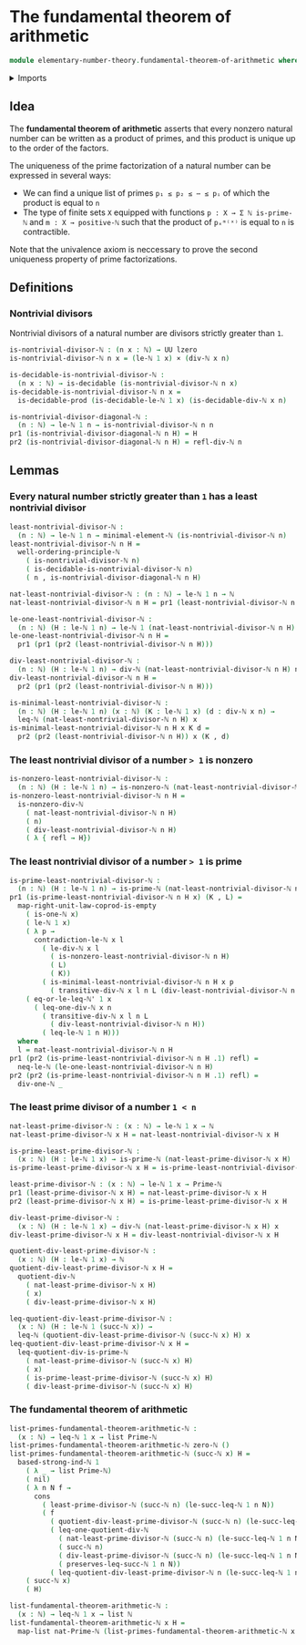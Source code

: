 # The fundamental theorem of arithmetic

```agda
module elementary-number-theory.fundamental-theorem-of-arithmetic where
```

<details><summary>Imports</summary>

```agda
open import elementary-number-theory.divisibility-natural-numbers
open import elementary-number-theory.inequality-natural-numbers
open import elementary-number-theory.modular-arithmetic-standard-finite-types
open import elementary-number-theory.natural-numbers
open import elementary-number-theory.prime-numbers
open import elementary-number-theory.strict-inequality-natural-numbers
open import elementary-number-theory.strong-induction-natural-numbers
open import elementary-number-theory.well-ordering-principle-natural-numbers

open import foundation.cartesian-product-types
open import foundation.decidable-types
open import foundation.dependent-pair-types
open import foundation.empty-types
open import foundation.identity-types
open import foundation.type-arithmetic-empty-type
open import foundation.unit-type
open import foundation.universe-levels

open import univalent-combinatorics.lists
```

</details>

## Idea

The **fundamental theorem of arithmetic** asserts that every nonzero natural
number can be written as a product of primes, and this product is unique up to
the order of the factors.

The uniqueness of the prime factorization of a natural number can be expressed
in several ways:

- We can find a unique list of primes `p₁ ≤ p₂ ≤ ⋯ ≤ pᵢ` of which the product is
  equal to `n`
- The type of finite sets `X` equipped with functions `p : X → Σ ℕ is-prime-ℕ`
  and `m : X → positive-ℕ` such that the product of `pₓᵐ⁽ˣ⁾` is equal to `n` is
  contractible.

Note that the univalence axiom is neccessary to prove the second uniqueness
property of prime factorizations.

## Definitions

### Nontrivial divisors

Nontrivial divisors of a natural number are divisors strictly greater than `1`.

```agda
is-nontrivial-divisor-ℕ : (n x : ℕ) → UU lzero
is-nontrivial-divisor-ℕ n x = (le-ℕ 1 x) × (div-ℕ x n)

is-decidable-is-nontrivial-divisor-ℕ :
  (n x : ℕ) → is-decidable (is-nontrivial-divisor-ℕ n x)
is-decidable-is-nontrivial-divisor-ℕ n x =
  is-decidable-prod (is-decidable-le-ℕ 1 x) (is-decidable-div-ℕ x n)

is-nontrivial-divisor-diagonal-ℕ :
  (n : ℕ) → le-ℕ 1 n → is-nontrivial-divisor-ℕ n n
pr1 (is-nontrivial-divisor-diagonal-ℕ n H) = H
pr2 (is-nontrivial-divisor-diagonal-ℕ n H) = refl-div-ℕ n
```

## Lemmas

### Every natural number strictly greater than `1` has a least nontrivial divisor

```agda
least-nontrivial-divisor-ℕ :
  (n : ℕ) → le-ℕ 1 n → minimal-element-ℕ (is-nontrivial-divisor-ℕ n)
least-nontrivial-divisor-ℕ n H =
  well-ordering-principle-ℕ
    ( is-nontrivial-divisor-ℕ n)
    ( is-decidable-is-nontrivial-divisor-ℕ n)
    ( n , is-nontrivial-divisor-diagonal-ℕ n H)

nat-least-nontrivial-divisor-ℕ : (n : ℕ) → le-ℕ 1 n → ℕ
nat-least-nontrivial-divisor-ℕ n H = pr1 (least-nontrivial-divisor-ℕ n H)

le-one-least-nontrivial-divisor-ℕ :
  (n : ℕ) (H : le-ℕ 1 n) → le-ℕ 1 (nat-least-nontrivial-divisor-ℕ n H)
le-one-least-nontrivial-divisor-ℕ n H =
  pr1 (pr1 (pr2 (least-nontrivial-divisor-ℕ n H)))

div-least-nontrivial-divisor-ℕ :
  (n : ℕ) (H : le-ℕ 1 n) → div-ℕ (nat-least-nontrivial-divisor-ℕ n H) n
div-least-nontrivial-divisor-ℕ n H =
  pr2 (pr1 (pr2 (least-nontrivial-divisor-ℕ n H)))

is-minimal-least-nontrivial-divisor-ℕ :
  (n : ℕ) (H : le-ℕ 1 n) (x : ℕ) (K : le-ℕ 1 x) (d : div-ℕ x n) →
  leq-ℕ (nat-least-nontrivial-divisor-ℕ n H) x
is-minimal-least-nontrivial-divisor-ℕ n H x K d =
  pr2 (pr2 (least-nontrivial-divisor-ℕ n H)) x (K , d)
```

### The least nontrivial divisor of a number `> 1` is nonzero

```agda
is-nonzero-least-nontrivial-divisor-ℕ :
  (n : ℕ) (H : le-ℕ 1 n) → is-nonzero-ℕ (nat-least-nontrivial-divisor-ℕ n H)
is-nonzero-least-nontrivial-divisor-ℕ n H =
  is-nonzero-div-ℕ
    ( nat-least-nontrivial-divisor-ℕ n H)
    ( n)
    ( div-least-nontrivial-divisor-ℕ n H)
    ( λ { refl → H})
```

### The least nontrivial divisor of a number `> 1` is prime

```agda
is-prime-least-nontrivial-divisor-ℕ :
  (n : ℕ) (H : le-ℕ 1 n) → is-prime-ℕ (nat-least-nontrivial-divisor-ℕ n H)
pr1 (is-prime-least-nontrivial-divisor-ℕ n H x) (K , L) =
  map-right-unit-law-coprod-is-empty
    ( is-one-ℕ x)
    ( le-ℕ 1 x)
    ( λ p →
      contradiction-le-ℕ x l
        ( le-div-ℕ x l
          ( is-nonzero-least-nontrivial-divisor-ℕ n H)
          ( L)
          ( K))
        ( is-minimal-least-nontrivial-divisor-ℕ n H x p
          ( transitive-div-ℕ x l n L (div-least-nontrivial-divisor-ℕ n H))))
    ( eq-or-le-leq-ℕ' 1 x
      ( leq-one-div-ℕ x n
        ( transitive-div-ℕ x l n L
          ( div-least-nontrivial-divisor-ℕ n H))
        ( leq-le-ℕ 1 n H)))
  where
  l = nat-least-nontrivial-divisor-ℕ n H
pr1 (pr2 (is-prime-least-nontrivial-divisor-ℕ n H .1) refl) =
  neq-le-ℕ (le-one-least-nontrivial-divisor-ℕ n H)
pr2 (pr2 (is-prime-least-nontrivial-divisor-ℕ n H .1) refl) =
  div-one-ℕ _
```

### The least prime divisor of a number `1 < n`

```agda
nat-least-prime-divisor-ℕ : (x : ℕ) → le-ℕ 1 x → ℕ
nat-least-prime-divisor-ℕ x H = nat-least-nontrivial-divisor-ℕ x H

is-prime-least-prime-divisor-ℕ :
  (x : ℕ) (H : le-ℕ 1 x) → is-prime-ℕ (nat-least-prime-divisor-ℕ x H)
is-prime-least-prime-divisor-ℕ x H = is-prime-least-nontrivial-divisor-ℕ x H

least-prime-divisor-ℕ : (x : ℕ) → le-ℕ 1 x → Prime-ℕ
pr1 (least-prime-divisor-ℕ x H) = nat-least-prime-divisor-ℕ x H
pr2 (least-prime-divisor-ℕ x H) = is-prime-least-prime-divisor-ℕ x H

div-least-prime-divisor-ℕ :
  (x : ℕ) (H : le-ℕ 1 x) → div-ℕ (nat-least-prime-divisor-ℕ x H) x
div-least-prime-divisor-ℕ x H = div-least-nontrivial-divisor-ℕ x H

quotient-div-least-prime-divisor-ℕ :
  (x : ℕ) (H : le-ℕ 1 x) → ℕ
quotient-div-least-prime-divisor-ℕ x H =
  quotient-div-ℕ
    ( nat-least-prime-divisor-ℕ x H)
    ( x)
    ( div-least-prime-divisor-ℕ x H)

leq-quotient-div-least-prime-divisor-ℕ :
  (x : ℕ) (H : le-ℕ 1 (succ-ℕ x)) →
  leq-ℕ (quotient-div-least-prime-divisor-ℕ (succ-ℕ x) H) x
leq-quotient-div-least-prime-divisor-ℕ x H =
  leq-quotient-div-is-prime-ℕ
    ( nat-least-prime-divisor-ℕ (succ-ℕ x) H)
    ( x)
    ( is-prime-least-prime-divisor-ℕ (succ-ℕ x) H)
    ( div-least-prime-divisor-ℕ (succ-ℕ x) H)
```

### The fundamental theorem of arithmetic

```agda
list-primes-fundamental-theorem-arithmetic-ℕ :
  (x : ℕ) → leq-ℕ 1 x → list Prime-ℕ
list-primes-fundamental-theorem-arithmetic-ℕ zero-ℕ ()
list-primes-fundamental-theorem-arithmetic-ℕ (succ-ℕ x) H =
  based-strong-ind-ℕ 1
    ( λ _ → list Prime-ℕ)
    ( nil)
    ( λ n N f →
      cons
        ( least-prime-divisor-ℕ (succ-ℕ n) (le-succ-leq-ℕ 1 n N))
        ( f
          ( quotient-div-least-prime-divisor-ℕ (succ-ℕ n) (le-succ-leq-ℕ 1 n N))
          ( leq-one-quotient-div-ℕ
            ( nat-least-prime-divisor-ℕ (succ-ℕ n) (le-succ-leq-ℕ 1 n N))
            ( succ-ℕ n)
            ( div-least-prime-divisor-ℕ (succ-ℕ n) (le-succ-leq-ℕ 1 n N))
            ( preserves-leq-succ-ℕ 1 n N))
          ( leq-quotient-div-least-prime-divisor-ℕ n (le-succ-leq-ℕ 1 n N))))
    ( succ-ℕ x)
    ( H)

list-fundamental-theorem-arithmetic-ℕ :
  (x : ℕ) → leq-ℕ 1 x → list ℕ
list-fundamental-theorem-arithmetic-ℕ x H =
  map-list nat-Prime-ℕ (list-primes-fundamental-theorem-arithmetic-ℕ x H)
```
